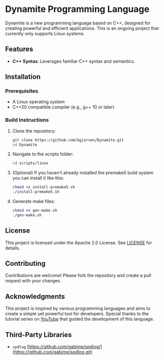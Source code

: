 # Dynamite Programming Language

Dynamite is a new programming language based on C++, designed for creating powerful and efficient applications. This is an ongoing project that currently only supports Linux systems.

## Features

- **C++ Syntax**: Leverages familiar C++ syntax and semantics.

## Installation

### Prerequisites

- A Linux operating system
- C++20 compatible compiler (e.g., g++ 10 or later)

### Build Instructions

1. Clone the repository:
    ```bash
    git clone https://github.com/Ggjorven/Dynamite.git
    cd Dynamite
    ```

2. Navigate to the scripts folder:
    ```sh
    cd scripts/linux
    ```

3. (Optional) If you haven't already installed the premake5 build system you can install it like this:
    ```sh
    chmod +x install-premake5.sh
    ./install-premake5.sh
    ```

4. Generate make files:
    ```sh
    chmod +x gen-make.sh
    ./gen-make.sh
    ```

## License
This project is licensed under the Apache 2.0 License. See [LICENSE](LICENSE.txt) for details.

## Contributing
Contributions are welcome! Please fork the repository and create a pull request with your changes.

## Acknowledgments
This project is inspired by various programming languages and aims to create a simple yet powerful tool for developers. Special thanks to the tutorial series on [YouTube](https://youtube.com/playlist?list=PLUDlas_Zy_qC7c5tCgTMYq2idyyT241qs&si=w_2uPn_QRp0VL7LL) that guided the development of this language.

## Third-Party Libraries
  - `spdlog` [https://github.com/gabime/spdlog/](https://github.com/gabime/spdlog.git)